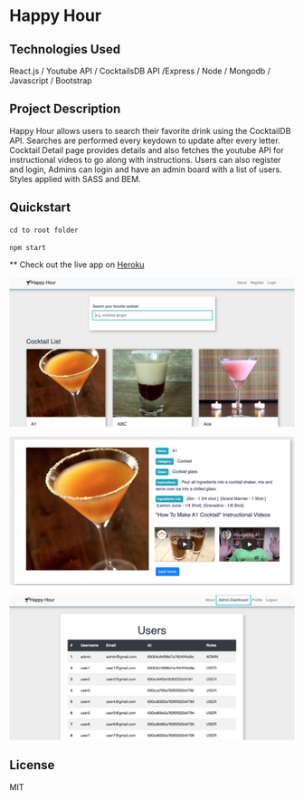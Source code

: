 
# Happy Hour

## Technologies Used
React.js / Youtube API / CocktailsDB API /Express / Node / Mongodb / Javascript / Bootstrap 

## Project Description 

Happy Hour allows users to search their favorite drink using the CocktailDB API. Searches are performed every keydown to update after every letter. Cocktail Detail page provides details and also fetches the youtube API for instructional videos to go along with instructions. Users can also register and login, Admins can login and have an admin board with a list of users. Styles applied with SASS and BEM.

## Quickstart

`cd to root folder`

`npm start`

** Check out the live app on [Heroku](https://happy-hour-client.herokuapp.com/)

![homepage](public/home_page.png)

![singledrink](public/drink_page.png)

![admin](public/admin_page.png)

## License

MIT

